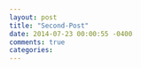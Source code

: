 ```yaml
---
layout: post
title: "Second-Post"
date: 2014-07-23 00:00:55 -0400
comments: true
categories: 
---
```

